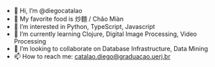 - 👋 Hi, I’m @diegocatalao
- 🍝 My favorite food is 炒麵 / Chǎo Miàn
- 👀 I’m interested in Python, TypeScript, Javascript
- 🌱 I’m currently learning Clojure, Digital Image Processing, Video Processing
- 💞️ I’m looking to collaborate on Database Infrastructure, Data Mining
- 📫 How to reach me: catalao.diego@graduacao.uerj.br

